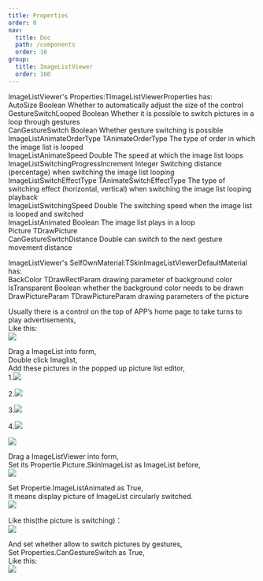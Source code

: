 ```yaml
---
title: Properties
order: 0
nav:
  title: Doc
  path: /components
  order: 16
group:
  title: ImageListViewer
  order: 160
---
```


ImageListViewer's Properties:TImageListViewerProperties has:    
AutoSize Boolean Whether to automatically adjust the size of the control  
GestureSwitchLooped Boolean Whether it is possible to switch pictures in a loop through gestures  
CanGestureSwitch Boolean Whether gesture switching is possible  
ImageListAnimateOrderType TAnimateOrderType The type of order in which the image list is looped  
ImageListAnimateSpeed Double The speed at which the image list loops  
ImageListSwitchingProgressIncrement Integer Switching distance (percentage) when switching the image list looping  
ImageListSwitchEffectType TAnimateSwitchEffectType The type of switching effect (horizontal, vertical) when switching the image list looping playback  
ImageListSwitchingSpeed Double The switching speed when the image list is looped and switched  
ImageListAnimated Boolean The image list plays in a loop  
Picture TDrawPicture  
CanGestureSwitchDistance Double can switch to the next gesture movement distance  



ImageListViewer's SelfOwnMaterial:TSkinImageListViewerDefaultMaterial has:    
BackColor TDrawRectParam drawing parameter of background color  
IsTransparent Boolean whether the background color needs to be drawn  
DrawPictureParam TDrawPictureParam drawing parameters of the picture  



Usually there is a control on the top of APP’s home page to take turns to play advertisements,  
Like this:  
![](http://www.orangeui.cn/orangeuiblog/OrangeUI/18.1.OrangeUI%E6%8E%A7%E4%BB%B6%E4%BD%BF%E7%94%A8%E8%AF%B4%E6%98%8E(%E5%9B%BE%E7%89%87%E5%88%97%E8%A1%A8%E6%9F%A5%E7%9C%8B%E6%8E%A7%E4%BB%B6ImageListViewer)(%E7%A4%BA%E4%BE%8B1%20%E9%A6%96%E9%A1%B5%E5%B9%BF%E5%91%8A%E8%BD%AE%E6%92%AD).files/image001.png)


Drag a ImageList into form,  
Double click Imaglist,  
Add these pictures in the popped up picture list editor,   
1.![](http://www.orangeui.cn/orangeuiblog/OrangeUI/18.1.OrangeUI%E6%8E%A7%E4%BB%B6%E4%BD%BF%E7%94%A8%E8%AF%B4%E6%98%8E(%E5%9B%BE%E7%89%87%E5%88%97%E8%A1%A8%E6%9F%A5%E7%9C%8B%E6%8E%A7%E4%BB%B6ImageListViewer)(%E7%A4%BA%E4%BE%8B1%20%E9%A6%96%E9%A1%B5%E5%B9%BF%E5%91%8A%E8%BD%AE%E6%92%AD).files/image003.jpg)


2.![](http://www.orangeui.cn/orangeuiblog/OrangeUI/18.1.OrangeUI%E6%8E%A7%E4%BB%B6%E4%BD%BF%E7%94%A8%E8%AF%B4%E6%98%8E(%E5%9B%BE%E7%89%87%E5%88%97%E8%A1%A8%E6%9F%A5%E7%9C%8B%E6%8E%A7%E4%BB%B6ImageListViewer)(%E7%A4%BA%E4%BE%8B1%20%E9%A6%96%E9%A1%B5%E5%B9%BF%E5%91%8A%E8%BD%AE%E6%92%AD).files/image005.jpg)


3.![](http://www.orangeui.cn/orangeuiblog/OrangeUI/18.1.OrangeUI%E6%8E%A7%E4%BB%B6%E4%BD%BF%E7%94%A8%E8%AF%B4%E6%98%8E(%E5%9B%BE%E7%89%87%E5%88%97%E8%A1%A8%E6%9F%A5%E7%9C%8B%E6%8E%A7%E4%BB%B6ImageListViewer)(%E7%A4%BA%E4%BE%8B1%20%E9%A6%96%E9%A1%B5%E5%B9%BF%E5%91%8A%E8%BD%AE%E6%92%AD).files/image007.jpg)


4.![](http://www.orangeui.cn/orangeuiblog/OrangeUI/18.1.OrangeUI%E6%8E%A7%E4%BB%B6%E4%BD%BF%E7%94%A8%E8%AF%B4%E6%98%8E(%E5%9B%BE%E7%89%87%E5%88%97%E8%A1%A8%E6%9F%A5%E7%9C%8B%E6%8E%A7%E4%BB%B6ImageListViewer)(%E7%A4%BA%E4%BE%8B1%20%E9%A6%96%E9%A1%B5%E5%B9%BF%E5%91%8A%E8%BD%AE%E6%92%AD).files/image009.jpg)

![](http://www.orangeui.cn/orangeuiblog/OrangeUI/18.1.OrangeUI%E6%8E%A7%E4%BB%B6%E4%BD%BF%E7%94%A8%E8%AF%B4%E6%98%8E(%E5%9B%BE%E7%89%87%E5%88%97%E8%A1%A8%E6%9F%A5%E7%9C%8B%E6%8E%A7%E4%BB%B6ImageListViewer)(%E7%A4%BA%E4%BE%8B1%20%E9%A6%96%E9%A1%B5%E5%B9%BF%E5%91%8A%E8%BD%AE%E6%92%AD).files/image011.png)




Drag a ImageListViewer into form,  
Set its Propertie.Picture.SkinImageList as ImageList before,  
![](http://www.orangeui.cn/orangeuiblog/OrangeUI/18.1.OrangeUI%E6%8E%A7%E4%BB%B6%E4%BD%BF%E7%94%A8%E8%AF%B4%E6%98%8E(%E5%9B%BE%E7%89%87%E5%88%97%E8%A1%A8%E6%9F%A5%E7%9C%8B%E6%8E%A7%E4%BB%B6ImageListViewer)(%E7%A4%BA%E4%BE%8B1%20%E9%A6%96%E9%A1%B5%E5%B9%BF%E5%91%8A%E8%BD%AE%E6%92%AD).files/image013.png)


Set Propertie.ImageListAnimated as True,  
It means display picture of ImageList circularly switched.  
![](http://www.orangeui.cn/orangeuiblog/OrangeUI/18.1.OrangeUI%E6%8E%A7%E4%BB%B6%E4%BD%BF%E7%94%A8%E8%AF%B4%E6%98%8E(%E5%9B%BE%E7%89%87%E5%88%97%E8%A1%A8%E6%9F%A5%E7%9C%8B%E6%8E%A7%E4%BB%B6ImageListViewer)(%E7%A4%BA%E4%BE%8B1%20%E9%A6%96%E9%A1%B5%E5%B9%BF%E5%91%8A%E8%BD%AE%E6%92%AD).files/image015.png)


Like this(the picture is switching)：  
![](http://www.orangeui.cn/orangeuiblog/OrangeUI/18.1.OrangeUI%E6%8E%A7%E4%BB%B6%E4%BD%BF%E7%94%A8%E8%AF%B4%E6%98%8E(%E5%9B%BE%E7%89%87%E5%88%97%E8%A1%A8%E6%9F%A5%E7%9C%8B%E6%8E%A7%E4%BB%B6ImageListViewer)(%E7%A4%BA%E4%BE%8B1%20%E9%A6%96%E9%A1%B5%E5%B9%BF%E5%91%8A%E8%BD%AE%E6%92%AD).files/image017.png)


And set whether allow to switch pictures by gestures,  
Set Properties.CanGestureSwitch as True,  
Like this:  
![](http://www.orangeui.cn/orangeuiblog/OrangeUI/18.1.OrangeUI%E6%8E%A7%E4%BB%B6%E4%BD%BF%E7%94%A8%E8%AF%B4%E6%98%8E(%E5%9B%BE%E7%89%87%E5%88%97%E8%A1%A8%E6%9F%A5%E7%9C%8B%E6%8E%A7%E4%BB%B6ImageListViewer)(%E7%A4%BA%E4%BE%8B1%20%E9%A6%96%E9%A1%B5%E5%B9%BF%E5%91%8A%E8%BD%AE%E6%92%AD).files/image019.png)


 


